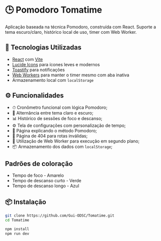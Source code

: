 # 🕒 Pomodoro Tomatime

Aplicação baseada na técnica Pomodoro, construída com React. Suporte a tema
escuro/claro, histórico local de uso, timer com Web Worker.

## 🔧 Tecnologias Utilizadas

-   [React](https://reactjs.org/) com [Vite](https://vitejs.dev/)
-   [Lucide Icons](https://lucide.dev/) para ícones leves e modernos
-   [Toastify](https://fkhadra.github.io/react-toastify/) para notificações
-   [Web Workers](https://developer.mozilla.org/en-US/docs/Web/API/Web_Workers_API)
    para manter o timer mesmo com aba inativa
-   Armazenamento local com `localStorage`

## ⚙️ Funcionalidades

-   ⏱ Cronômetro funcional com lógica Pomodoro;
-   🌙 Alternância entre tema claro e escuro;
-   📊 Histórico de sessões de foco e descanso;
-   ⚙️ Tela de configurações com personalização de tempo;
-   📖 Página explicando o método Pomodoro;
-   🚫 Página de 404 para rotas inválidas;
-   🧠 Utilização de Web Worker para execução em segundo plano;
-   📦 Armazenamento dos dados com `localStorage`;

## Padrões de coloração

-   Tempo de foco - Amarelo
-   Tempo de descanso curto - Verde
-   Tempo de descanso longo - Azul

## 📦 Instalação

```bash
git clone https://github.com/Gui-ODSC/Tomatime.git
cd Tomatime

npm install
npm run dev
```
